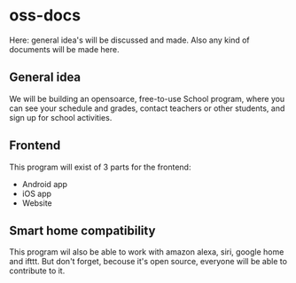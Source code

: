 # oss-docs
Here: general idea's will be discussed and made. Also any kind of documents will be made here.
<h2>General idea</h2>
We will be building an opensoarce, free-to-use School program, where you can see your schedule and grades, contact teachers or other students, and sign up for school activities. 

<h2>Frontend</h2>
This program will exist of 3 parts for the frontend:
  <ul>
  <li>Android app</li>  
  <li>iOS app</li>
  <li>Website</li>
  </ul>
  
  
<h2>Smart home compatibility</h2>
This program wil also be able to work with amazon alexa, siri, google home and ifttt. But don't forget, becouse it's open source, everyone will be able to contribute to it.
